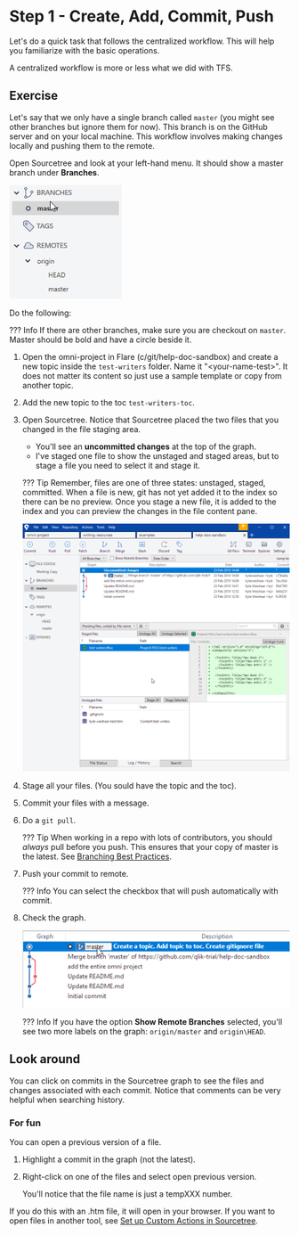 # Step 1 - Create, Add, Commit, Push

Let's do a quick task that follows the centralized workflow. This will help you familiarize with the basic operations.

A centralized workflow is more or less what we did with TFS.

## Exercise

Let's say that we only have a single branch called `master` (you might see other branches but ignore them for now). This branch is on the GitHub server and on your local machine. This workflow involves making changes locally and pushing them to the remote.

Open Sourcetree and look at your left-hand menu. It should show a master branch under **Branches**.

![master](assets/images/master.png)

Do the following:

??? Info
    If there are other branches, make sure you are checkout on `master`. Master should be bold and have a circle beside it.

1. Open the omni-project in Flare (c/git/help-doc-sandbox) and create a new topic inside the `test-writers` folder. Name it "<your-name-test\>". It does not matter its content so just use a sample template or copy from another topic.
1. Add the new topic to the toc `test-writers-toc`.
1. Open Sourcetree. Notice that Sourcetree placed the two files that you changed in the file staging area.

    * You'll see an **uncommitted changes** at the top of the graph.
    * I've staged one file to show the unstaged and staged areas, but to stage a file you need to select it and stage it. 

    ??? Tip
        Remember, files are one of three states: unstaged, staged, committed. When a file is new, git has not yet added it to the index so there can be no preview. Once you stage a new file, it is added to the index and you can preview the changes in the file content pane.

    ![central](assets/images/central1.png)

1. Stage all your files. (You sould have the topic and the toc).
1. Commit your files with a message.
1. Do a `git pull`.

    ??? Tip
        When working in a repo with lots of contributors, you should _always_ pull before you push. This ensures that your copy of master is the latest. See [Branching Best Practices](best-practice-branch.md).
        
1. Push your commit to remote.

    ??? Info
        You can select the checkbox that will push automatically with commit.

1. Check the graph.

    ![merged](assets/images/merged1.png)

    ??? Info
        If you have the option **Show Remote Branches** selected, you'll see two more labels on the graph: `origin/master` and `origin\HEAD`.

## Look around

You can click on commits in the Sourcetree graph to see the files and changes associated with each commit. Notice that comments can be very helpful when searching history.

### For fun

You can open a previous version of a file. 

1. Highlight a commit in the graph (not the latest).
1. Right-click on one of the files and select open previous version.

    You'll notice that the file name is just a tempXXX number.

If you do this with an .htm file, it will open in your browser. If you want to open files in another tool, see [Set up Custom Actions in Sourcetree](custom-action.md).